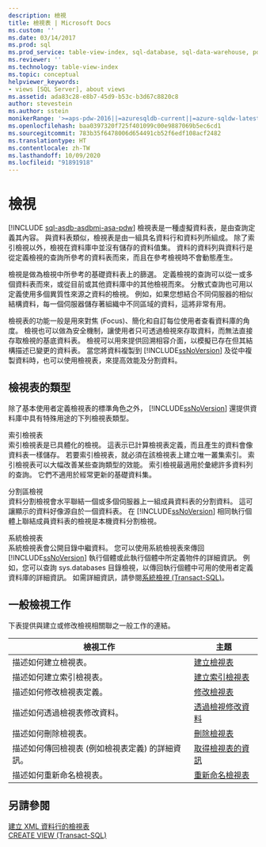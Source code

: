 ```yaml
---
description: 檢視
title: 檢視表 | Microsoft Docs
ms.custom: ''
ms.date: 03/14/2017
ms.prod: sql
ms.prod_service: table-view-index, sql-database, sql-data-warehouse, pdw
ms.reviewer: ''
ms.technology: table-view-index
ms.topic: conceptual
helpviewer_keywords:
- views [SQL Server], about views
ms.assetid: ada83c28-e8b7-45d9-b53c-b3d67c8820c8
author: stevestein
ms.author: sstein
monikerRange: '>=aps-pdw-2016||=azuresqldb-current||=azure-sqldw-latest||>=sql-server-2016||=sqlallproducts-allversions||>=sql-server-linux-2017||=azuresqldb-mi-current'
ms.openlocfilehash: baa0397320f725f401099c00e9887069b5ec6cd1
ms.sourcegitcommit: 783b35f6478006d654491cb52f6edf108acf2482
ms.translationtype: HT
ms.contentlocale: zh-TW
ms.lasthandoff: 10/09/2020
ms.locfileid: "91891918"
---
```

# <a name="views"></a>檢視
[!INCLUDE [sql-asdb-asdbmi-asa-pdw](../../includes/applies-to-version/sql-asdb-asdbmi-asa-pdw.md)]
  檢視表是一種虛擬資料表，是由查詢定義其內容。 與資料表類似，檢視表是由一組具名資料行和資料列所組成。 除了索引檢視以外，檢視在資料庫中並沒有儲存的資料值集。 資料的資料列與資料行是從定義檢視的查詢所參考的資料表而來，而且在參考檢視時不會動態產生。  
  
 檢視是做為檢視中所參考的基礎資料表上的篩選。 定義檢視的查詢可以從一或多個資料表而來，或從目前或其他資料庫中的其他檢視而來。 分散式查詢也可用以定義使用多個異質性來源之資料的檢視。 例如，如果您想結合不同伺服器的相似結構資料，每一個伺服器儲存著組織中不同區域的資料，這將非常有用。  
  
 檢視表的功能一般是用來對焦 (Focus)、簡化和自訂每位使用者查看資料庫的角度。 檢視也可以做為安全機制，讓使用者只可透過檢視來存取資料，而無法直接存取檢視的基底資料表。 檢視可以用來提供回溯相容介面，以模擬已存在但其結構描述已變更的資料表。 當您將資料複製到 [!INCLUDE[ssNoVersion](../../includes/ssnoversion-md.md)] 及從中複製資料時，也可以使用檢視表，來提高效能及分割資料。  
  
## <a name="types-of-views"></a>檢視表的類型  
 除了基本使用者定義檢視表的標準角色之外， [!INCLUDE[ssNoVersion](../../includes/ssnoversion-md.md)] 還提供資料庫中具有特殊用途的下列檢視表類型。  
  
 索引檢視表  
 索引檢視表是已具體化的檢視。 這表示已計算檢視表定義，而且產生的資料會像資料表一樣儲存。 若要索引檢視表，就必須在該檢視表上建立唯一叢集索引。 索引檢視表可以大幅改善某些查詢類型的效能。 索引檢視最適用於彙總許多資料列的查詢。 它們不適用於經常更新的基礎資料集。  
  
 分割區檢視  
 資料分割檢視會水平聯結一個或多個伺服器上一組成員資料表的分割資料。 這可讓顯示的資料好像源自於一個資料表。 在 [!INCLUDE[ssNoVersion](../../includes/ssnoversion-md.md)] 相同執行個體上聯結成員資料表的檢視是本機資料分割檢視。  
  
 系統檢視表  
 系統檢視表會公開目錄中繼資料。 您可以使用系統檢視表來傳回 [!INCLUDE[ssNoVersion](../../includes/ssnoversion-md.md)] 執行個體或此執行個體中所定義物件的詳細資訊。 例如，您可以查詢 sys.databases 目錄檢視，以傳回執行個體中可用的使用者定義資料庫的詳細資訊。 如需詳細資訊，請參閱[系統檢視 &#40;Transact-SQL&#41;](../../t-sql/language-reference.md)。  
  
## <a name="common-view-tasks"></a>一般檢視工作  
 下表提供與建立或修改檢視相關聯之一般工作的連結。  
  
|檢視工作|主題|  
|----------------|-----------|  
|描述如何建立檢視表。|[建立檢視表](../../relational-databases/views/create-views.md)|  
|描述如何建立索引檢視表。|[建立索引檢視表](../../relational-databases/views/create-indexed-views.md)|  
|描述如何修改檢視表定義。|[修改檢視表](../../relational-databases/views/modify-views.md)|  
|描述如何透過檢視表修改資料。|[透過檢視修改資料](../../relational-databases/views/modify-data-through-a-view.md)|  
|描述如何刪除檢視表。|[刪除檢視表](../../relational-databases/views/delete-views.md)|  
|描述如何傳回檢視表 (例如檢視表定義) 的詳細資訊。|[取得檢視表的資訊](../../relational-databases/views/get-information-about-a-view.md)|  
|描述如何重新命名檢視表。|[重新命名檢視表](../../relational-databases/views/rename-views.md)|  
  
## <a name="see-also"></a>另請參閱  
 [建立 XML 資料行的檢視表](../../relational-databases/xml/create-views-over-xml-columns.md)   
 [CREATE VIEW &#40;Transact-SQL&#41;](../../t-sql/statements/create-view-transact-sql.md)  
  
